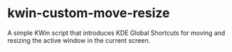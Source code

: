 # kwin-custom-move-resize
A simple KWin script that introduces KDE Global Shortcuts for moving and resizing the active window in the current screen.
